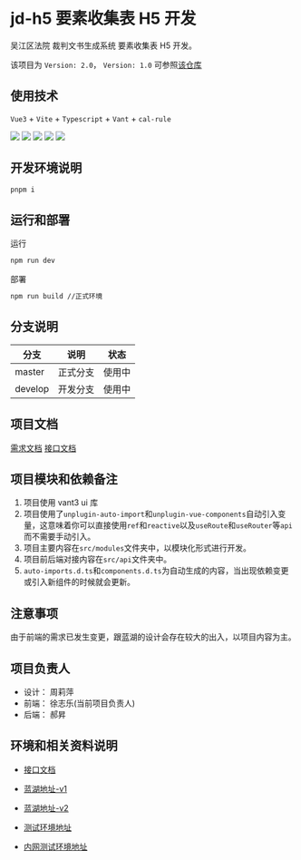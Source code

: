 # jd-h5 要素收集表 H5 开发

吴江区法院 裁判文书生成系统 要素收集表 H5 开发。

该项目为 `Version: 2.0`， `Version: 1.0` 可参照[该仓库](https://git2.aegis-info.com/xuzhile/jd-h5)

## 使用技术

`Vue3` + `Vite` + `Typescript` + `Vant` + `cal-rule`

![](https://img.shields.io/badge/vue-%5E3.2.39-brightgreen)
![](https://img.shields.io/badge/typescript-%5E4.8.3-brightgreen)
![](https://img.shields.io/badge/vite-%5E3.1.1-brightgreen)
![](https://img.shields.io/badge/vant-%5E3.6.2-brightgreen)
![](https://img.shields.io/badge/cal-rule-%5E0.4.1-brightgreen)

## 开发环境说明

```bash
pnpm i
```

## 运行和部署

运行

```bash
npm run dev
```

部署

```bash
npm run build //正式环境
```

## 分支说明

| 分支    | 说明     | 状态   |
| ------- | -------- | ------ |
| master  | 正式分支 | 使用中 |
| develop | 开发分支 | 使用中 |

## 项目文档

[需求文档](https://doc.weixin.qq.com/doc/w3_AD8A4QY1AD09I8nR4z0Th2yVy52ls?scode=AMMACgfAAAc9t0uk6BAD8A4QY1AD0&version=4.0.6.6516&platform=win)
[接口文档](https://doc.weixin.qq.com/doc/w3_AHcAmQbhAJwLD4ltCVpRkuTEqQrgU?scode=AMMACgfAAAcN4kaew7AHcAmQbhAJw&version=4.0.3.6007&platform=win)

## 项目模块和依赖备注

1. 项目使用 vant3 ui 库
2. 项目使用了`unplugin-auto-import`和`unplugin-vue-components`自动引入变量，这意味着你可以直接使用`ref`和`reactive`以及`useRoute`和`useRouter`等`api`而不需要手动引入。
3. 项目主要内容在`src/modules`文件夹中，以模块化形式进行开发。
4. 项目前后端对接内容在`src/api`文件夹中。
5. `auto-imports.d.ts`和`components.d.ts`为自动生成的内容，当出现依赖变更或引入新组件的时候就会更新。

## 注意事项

由于前端的需求已发生变更，跟蓝湖的设计会存在较大的出入，以项目内容为主。

## 项目负责人

- 设计： 周莉萍
- 前端： 徐志乐(当前项目负责人)
- 后端： 郝昇

## 环境和相关资料说明

- [接口文档](https://doc.weixin.qq.com/doc/w3_AHcAmQbhAJwLD4ltCVpRkuTEqQrgU?scode=AMMACgfAAAcN4kaew7AHcAmQbhAJw&version=4.0.3.6007)

- [蓝湖地址-v1](https://lanhuapp.com/web/#/item/project/stage?tid=21632454-d79f-4464-a251-9e1bfe1cdb16&pid=c37e032c-850b-494f-8115-c0a37f29a330)

- [蓝湖地址-v2](https://lanhuapp.com/web/#/item/project/stage?pid=c37e032c-850b-494f-8115-c0a37f29a330&focusItem=1b7b532d-71c7-4ed3-840c-bde8939566e7&from=search)

- [测试环境地址](http://t-pc-jdgs.aegis-info.com/)

- [内网测试环境地址](https://ai.szwjfy.gov.cn/)
